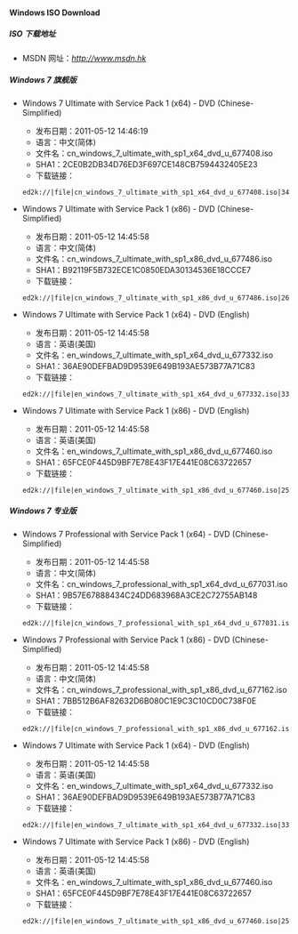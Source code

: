 
#### Windows ISO Download

##### ISO 下载地址
* MSDN 网址：*http://www.msdn.hk*

##### Windows 7 旗舰版
* Windows 7 Ultimate with Service Pack 1 (x64) - DVD (Chinese-Simplified)
	- 发布日期：2011-05-12 14:46:19
	- 语言：中文(简体)
	- 文件名：cn_windows_7_ultimate_with_sp1_x64_dvd_u_677408.iso
	- SHA1：2CE0B2DB34D76ED3F697CE148CB7594432405E23
	- 下载链接：
	```
	ed2k://|file|cn_windows_7_ultimate_with_sp1_x64_dvd_u_677408.iso|3420557312|B58548681854236C7939003B583A8078|/
	```

* Windows 7 Ultimate with Service Pack 1 (x86) - DVD (Chinese-Simplified)
	- 发布日期：2011-05-12 14:45:58
	- 语言：中文(简体)
	- 文件名：cn_windows_7_ultimate_with_sp1_x86_dvd_u_677486.iso
	- SHA1：B92119F5B732ECE1C0850EDA30134536E18CCCE7
	- 下载链接：
	```
	ed2k://|file|cn_windows_7_ultimate_with_sp1_x86_dvd_u_677486.iso|2653276160|7503E4B9B8738DFCB95872445C72AEFB|/
	```
* Windows 7 Ultimate with Service Pack 1 (x64) - DVD (English)
	- 发布日期：2011-05-12 14:45:58
	- 语言：英语(美国)
	- 文件名：en_windows_7_ultimate_with_sp1_x64_dvd_u_677332.iso
	- SHA1：36AE90DEFBAD9D9539E649B193AE573B77A71C83
	- 下载链接：
	```
	ed2k://|file|en_windows_7_ultimate_with_sp1_x64_dvd_u_677332.iso|3320903680|743598C64E635C72964CF02A3E0AD547|/
	```

* Windows 7 Ultimate with Service Pack 1 (x86) - DVD (English)
	- 发布日期：2011-05-12 14:45:58
	- 语言：英语(美国)
	- 文件名：en_windows_7_ultimate_with_sp1_x86_dvd_u_677460.iso
	- SHA1：65FCE0F445D9BF7E78E43F17E441E08C63722657
	- 下载链接：
	```
	ed2k://|file|en_windows_7_ultimate_with_sp1_x86_dvd_u_677460.iso|2564476928|2593E390556C6CCB8630EDB599D57881|/
	```

##### Windows 7 专业版
* Windows 7 Professional with Service Pack 1 (x64) - DVD (Chinese-Simplified)
	- 发布日期：2011-05-12 14:45:58
	- 语言：中文(简体)
	- 文件名：cn_windows_7_professional_with_sp1_x64_dvd_u_677031.iso
	- SHA1：9B57E67888434C24DD683968A3CE2C72755AB148
	- 下载链接：
	```
	ed2k://|file|cn_windows_7_professional_with_sp1_x64_dvd_u_677031.iso|3420557312|430BEDC0F22FA18001F717F7AF08C9D5|/
	```

* Windows 7 Professional with Service Pack 1 (x86) - DVD (Chinese-Simplified)
	- 发布日期：2011-05-12 14:45:58
	- 语言：中文(简体)
	- 文件名：cn_windows_7_professional_with_sp1_x86_dvd_u_677162.iso
	- SHA1：7BB512B6AF82632D6B080C1E9C3C10CD0C738F0E
	- 下载链接：
	```
	ed2k://|file|cn_windows_7_professional_with_sp1_x86_dvd_u_677162.iso|2653276160|08F65018BD9B5BC8D77C1C7C5615A329|/
	```

* Windows 7 Ultimate with Service Pack 1 (x64) - DVD (English)
	- 发布日期：2011-05-12 14:45:58
	- 语言：英语(美国)
	- 文件名：en_windows_7_ultimate_with_sp1_x64_dvd_u_677332.iso
	- SHA1：36AE90DEFBAD9D9539E649B193AE573B77A71C83
	- 下载链接：
	```
	ed2k://|file|en_windows_7_ultimate_with_sp1_x64_dvd_u_677332.iso|3320903680|743598C64E635C72964CF02A3E0AD547|/
	```

* Windows 7 Ultimate with Service Pack 1 (x86) - DVD (English)
	- 发布日期：2011-05-12 14:45:58
	- 语言：英语(美国)
	- 文件名：en_windows_7_ultimate_with_sp1_x86_dvd_u_677460.iso
	- SHA1：65FCE0F445D9BF7E78E43F17E441E08C63722657
	- 下载链接：
	```
	ed2k://|file|en_windows_7_ultimate_with_sp1_x86_dvd_u_677460.iso|2564476928|2593E390556C6CCB8630EDB599D57881|/
	```
